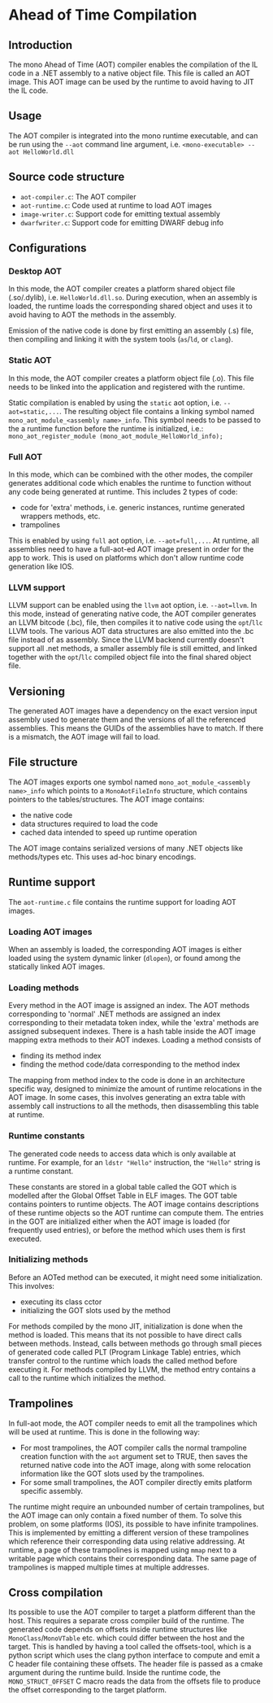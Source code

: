 # Ahead of Time Compilation

## Introduction

The mono Ahead of Time (AOT) compiler enables the compilation of the IL code in a .NET assembly to
a native object file. This file is called an AOT image. This AOT image can be used by the runtime to avoid
having to JIT the IL code.

## Usage

The AOT compiler is integrated into the mono runtime executable, and can be run using the `--aot` command
line argument, i.e.
`<mono-executable> --aot HelloWorld.dll`

## Source code structure

- `aot-compiler.c`: The AOT compiler
- `aot-runtime.c`: Code used at runtime to load AOT images
- `image-writer.c`: Support code for emitting textual assembly
- `dwarfwriter.c`: Support code for emitting DWARF debug info

## Configurations

### Desktop AOT

In this mode, the AOT compiler creates a platform shared object file (.so/.dylib), i.e. `HelloWorld.dll.so`. During execution, when
an assembly is loaded, the runtime loads the corresponding shared object and uses it to avoid having to AOT the methods in the
assembly.

Emission of the native code is done by first emitting an assembly (.s) file, then compiling and linking it with the system tools
(`as`/`ld`, or `clang`).

### Static AOT

In this mode, the AOT compiler creates a platform object file (.o). This file needs to be linked into the application and registered
with the runtime.

Static compilation is enabled by using the `static` aot option, i.e. `--aot=static,...`. The resulting object file contains a linking
symbol named `mono_aot_module_<assembly name>_info`. This symbol needs to be passed to the a runtime function before the
runtime is initialized, i.e.:
`mono_aot_register_module (mono_aot_module_HelloWorld_info);`

### Full AOT

In this mode, which can be combined with the other modes, the compiler generates additional code which enables the runtime to
function without any code being generated at runtime. This includes 2 types of code:
- code for 'extra' methods, i.e. generic instances, runtime generated wrappers methods, etc.
- trampolines

This is enabled by using `full` aot option, i.e. `--aot=full,...`. At runtime, all assemblies need to have a full-aot-ed AOT image
present in order for the app to work. This is used on platforms which don't allow runtime code generation like IOS.

### LLVM support

LLVM support can be enabled using the `llvm` aot option, i.e. `--aot=llvm`. In this mode, instead of generating native code,
the AOT compiler generates an LLVM bitcode (.bc), file, then compiles it to native code using the `opt`/`llc` LLVM tools. The
various AOT data structures are also emitted into the .bc file instead of as assembly.
Since the LLVM backend currently doesn't support all .net methods, a smaller assembly file is still emitted, and linked together
with the `opt`/`llc` compiled object file into the final shared object file.

## Versioning

The generated AOT images have a dependency on the exact version input assembly used to generate them and the versions of all the
referenced assemblies. This means the GUIDs of the assemblies have to match. If there is a mismatch, the AOT image will fail to load.

## File structure

The AOT images exports one symbol named `mono_aot_module_<assembly name>_info` which points to a `MonoAotFileInfo` structure,
which contains pointers to the tables/structures. The AOT image contains:
- the native code
- data structures required to load the code
- cached data intended to speed up runtime operation

The AOT image contains serialized versions of many .NET objects like methods/types etc. This uses ad-hoc binary encodings.

## Runtime support

The `aot-runtime.c` file contains the runtime support for loading AOT images.

### Loading AOT images

When an assembly is loaded, the corresponding AOT images is either loaded using the system dynamic linker (`dlopen`), or
found among the statically linked AOT images.

### Loading methods

Every method in the AOT image is assigned an index. The AOT methods corresponding to 'normal' .NET methods are assigned
an index corresponding to their metadata token index, while the 'extra' methods are assigned subsequent indexes. There is
a hash table inside the AOT image mapping extra methods to their AOT indexes. Loading a method consists of
- finding its method index
- finding the method code/data corresponding to the method index

The mapping from method index to the code is done in an architecture specific way, designed to minimize the amount of
runtime relocations in the AOT image. In some cases, this involves generating an extra table with assembly call instructions to
all the methods, then disassembling this table at runtime.



### Runtime constants

The generated code needs to access data which is only available at runtime. For example, for an `ldstr "Hello"` instruction, the
`"Hello"` string is a runtime constant.

These constants are stored in a global table called the GOT which is modelled after the Global Offset Table in ELF images. The GOT
table contains pointers to runtime objects. The AOT image contains descriptions of these runtime objects so the AOT runtime can
compute them. The entries in the GOT are initialized either when the AOT image is loaded (for frequently used entries), or before
the method which uses them is first executed.

### Initializing methods

Before an AOTed method can be executed, it might need some initialization. This involves:
- executing its class cctor
- initializing the GOT slots used by the method

For methods compiled by the mono JIT, initialization is done when the method is loaded. This means that its not possible to
have direct calls between methods. Instead, calls between methods go through small pieces of generated code called PLT
(Program Linkage Table) entries, which transfer control to the runtime which loads the called method before executing it.
For methods compiled by LLVM, the method entry contains a call to the runtime which initializes the method.

## Trampolines

In full-aot mode, the AOT compiler needs to emit all the trampolines which will be used at runtime. This is done in
the following way:
- For most trampolines, the AOT compiler calls the normal trampoline creation function with the `aot` argument set
to TRUE, then saves the returned native code into the AOT image, along with some relocation information like the
GOT slots used by the trampolines.
- For some small trampolines, the AOT compiler directly emits platform specific assembly.

The runtime might require an unbounded number of certain trampolines, but the AOT image can only contain a fixed
number of them. To solve this problem, on some platforms (IOS), its possible to have infinite trampolines. This is
implemented by emitting a different version of these trampolines which reference their corresponding data using
relative addressing. At runtime, a page of these trampolines is mapped using `mmap` next to a writable page
which contains their corresponding data. The same page of trampolines is mapped multiple times at multiple
addresses.

## Cross compilation

Its possible to use the AOT compiler to target a platform different than the host. This requires a separate cross compiler
build of the runtime.
The generated code depends on offsets inside runtime structures like `MonoClass`/`MonoVTable` etc. which could
differ between the host and the target. This is handled by having a tool called the offsets-tool, which is a python
script which uses the clang python interface to compute and emit a C header file containing these offsets. The header
file is passed as a cmake argument during the runtime build. Inside the runtime code, the `MONO_STRUCT_OFFSET`
C macro reads the data from the offsets file to produce the offset corresponding to the target platform.

